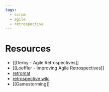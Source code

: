 ```yaml
---
tags:
  - scrum
  - agile
  - retrospective
---
```

# Resources

- [[Derby - Agile Retrospectives]]
- [[Loeffler - Improving Agile Retrospectives]]
- [retromat](https://retromat.org/en)
- [retrospective wiki](https://retrospectivewiki.org/)
- [[Gamestorming]]
